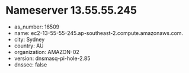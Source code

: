 # Nameserver 13.55.55.245

* as_number: 16509
* name: ec2-13-55-55-245.ap-southeast-2.compute.amazonaws.com.
* city: Sydney
* country: AU
* organization: AMAZON-02
* version: dnsmasq-pi-hole-2.85
* dnssec: false

